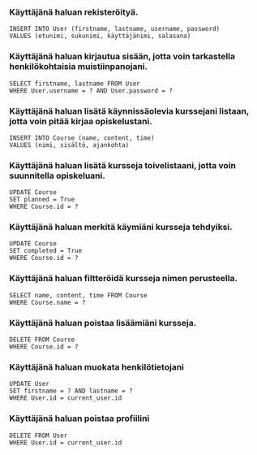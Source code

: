 ### Käyttäjänä haluan rekisteröityä.

```
INSERT INTO User (firstname, lastname, username, password) 
VALUES (etunimi, sukunimi, käyttäjänimi, salasana)
```

### Käyttäjänä haluan kirjautua sisään, jotta voin tarkastella henkilökohtaisia muistiinpanojani.

```
SELECT firstname, lastname FROM User
WHERE User.username = ? AND User.password = ?
```

### Käyttäjänä haluan lisätä käynnissäolevia kurssejani listaan, jotta voin pitää kirjaa opiskelustani.

```
INSERT INTO Course (name, content, time)
VALUES (nimi, sisältö, ajankohta)
```

### Käyttäjänä haluan lisätä kursseja toivelistaani, jotta voin suunnitella opiskeluani.

```
UPDATE Course
SET planned = True
WHERE Course.id = ?
```

### Käyttäjänä haluan merkitä käymiäni kursseja tehdyiksi.

```
UPDATE Course
SET completed = True
WHERE Course.id = ?
```

### Käyttäjänä haluan filtteröidä kursseja nimen perusteella.

```
SELECT name, content, time FROM Course
WHERE Course.name = ?
```

### Käyttäjänä haluan poistaa lisäämiäni kursseja.  

```
DELETE FROM Course
WHERE Course.id = ?
```

### Käyttäjänä haluan muokata henkilötietojani

```
UPDATE User
SET firstname = ? AND lastname = ?
WHERE User.id = current_user.id
```

### Käyttäjänä haluan poistaa profiilini

```
DELETE FROM User
WHERE User.id = current_user.id
```
